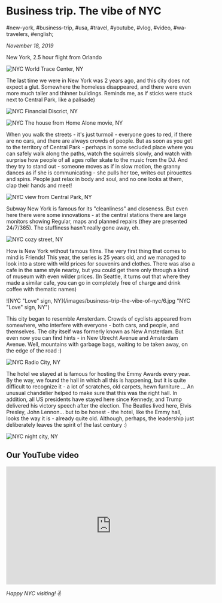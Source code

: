 # Business trip. The vibe of NYC

#new-york, #business-trip, #usa, #travel, #youtube, #vlog, #video, #wa-travelers, #english;

_November 18, 2019_

New York, 2.5 hour flight from Orlando

![NYC World Trace Center, NY](/images/business-trip-the-vibe-of-nyc/1.jpg "NYC World Trace Center, NY")

The last time we were in New York was 2 years ago, and this city does not expect a glut. Somewhere the homeless disappeared, and there were even more much taller and thinner buildings. Reminds me, as if sticks were stuck next to Central Park, like a palisade)

![NYC Financial Discrict, NY](/images/business-trip-the-vibe-of-nyc/2.jpg "NYC Financial Discrict, NY")

![NYC The house from Home Alone movie, NY](/images/business-trip-the-vibe-of-nyc/3.jpg "NYC The house from Home Alone movie, NY")

When you walk the streets - it's just turmoil - everyone goes to red, if there are no cars, and there are always crowds of people. But as soon as you get to the territory of Central Park - perhaps in some secluded place where you can safely walk along the paths, watch the squirrels slowly, and watch with surprise how people of all ages roller skate to the music from the DJ. And they try to stand out - someone moves as if in slow motion, the granny dances as if she is communicating - she pulls her toe, writes out pirouettes and spins. People just relax in body and soul, and no one looks at them, clap their hands and meet!

![NYC view from Central Park, NY](/images/business-trip-the-vibe-of-nyc/4.jpg "NYC view from Central Park, NY")

Subway New York is famous for its "cleanliness" and closeness. But even here there were some innovations - at the central stations there are large monitors showing Regular, maps and planned repairs (they are presented 24/7/365). The stuffiness hasn't really gone away, eh.

![NYC cozy street, NY](/images/business-trip-the-vibe-of-nyc/5.jpg "NYC cozy street, NY")

How is New York without famous films. The very first thing that comes to mind is Friends! This year, the series is 25 years old, and we managed to look into a store with wild prices for souvenirs and clothes. There was also a cafe in the same style nearby, but you could get there only through a kind of museum with even wilder prices. (In Seattle, it turns out that where they made a similar cafe, you can go in completely free of charge and drink coffee with thematic names)

![NYC "Love" sign, NY](/images/business-trip-the-vibe-of-nyc/6.jpg "NYC "Love" sign, NY")

This city began to resemble Amsterdam. Crowds of cyclists appeared from somewhere, who interfere with everyone - both cars, and people, and themselves. The city itself was formerly known as New Amsterdam. But even now you can find hints - in New Utrecht Avenue and Amsterdam Avenue. Well, mountains with garbage bags, waiting to be taken away, on the edge of the road :)

![NYC Radio City, NY](/images/business-trip-the-vibe-of-nyc/7.jpg "NYC Radio City, NY")

The hotel we stayed at is famous for hosting the Emmy Awards every year. By the way, we found the hall in which all this is happening, but it is quite difficult to recognize it - a lot of scratches, old carpets, hewn furniture ... An unusual chandelier helped to make sure that this was the right hall. In addition, all US presidents have stayed here since Kennedy, and Trump delivered his victory speech after the election. The Beatles lived here, Elvis Presley, John Lennon... but to be honest - the hotel, like the Emmy hall, looks the way it is - already quite old. Although, perhaps, the leadership just deliberately leaves the spirit of the last century :)

![NYC night city, NY](/images/business-trip-the-vibe-of-nyc/8.jpg "NYC night city, NY")

## Our YouTube video

<iframe width="560" height="315" src="https://www.youtube.com/embed/R5ygdkolnF8" title="YouTube video player" frameborder="0" allow="accelerometer; autoplay; clipboard-write; encrypted-media; gyroscope; picture-in-picture" allowfullscreen></iframe>

_Happy NYC visiting!_ :v:
